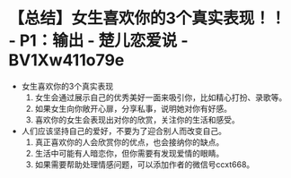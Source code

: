 # 【总结】女生喜欢你的3个真实表现！！ - P1：输出 - 楚儿恋爱说 - BV1Xw411o79e

-   女生喜欢你的3个真实表现
    1.  女生会通过展示自己的优秀美好一面来吸引你，比如精心打扮、录歌等。
    2.  如果女生向你敞开心扉，分享私事，说明她对你有好感。
    3.  喜欢你的女生会表现出对你的欣赏，关注你的生活和感受。
-   人们应该坚持自己的爱好，不要为了迎合别人而改变自己。
    1.  真正喜欢你的人会欣赏你的优点，也会接纳你的缺点。
    2.  生活中可能有人暗恋你，但你需要有发现爱情的眼睛。
    3.  如果需要帮助处理情感问题，可以添加作者的微信号ccxt668。